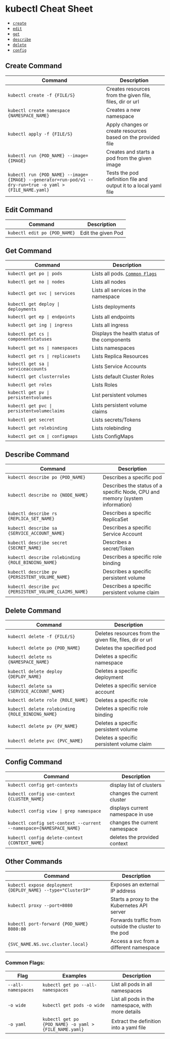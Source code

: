 # kubectl Cheat Sheet

- [`create`](#Create-Command)
- [`edit`](#Edit-Command)
- [`get`](#Get-Command)
- [`describe`](#Describe-Command)
- [`delete`](#Delete-Command)
- [`config`](#Config-Command)

## Create Command

| Command                                                                                                   | Description                                                      |
| --------------------------------------------------------------------------------------------------------- | ---------------------------------------------------------------- |
| `kubectl create -f {FILE/S}`                                                                              | Creates resources from the given file, files, dir or url         |
| `kubectl create namespace {NAMESPACE_NAME}`                                                               | Creates a new namespace                                          |
| `kubectl apply -f {FILE/S}`                                                                               | Apply changes or create resources based on the provided file     |
| `kubectl run {POD_NAME} --image={IMAGE}`                                                                  | Creates and starts a pod from the given image                    |
| `kubectl run {POD_NAME} --image={IMAGE} --generator=run-pod/v1 --dry-run=true -o yaml > {FILE_NAME.yaml}` | Tests the pod definition file and output it to a local yaml file |

## Edit Command

| Command                      | Description        |
| ---------------------------- | ------------------ |
| `kubectl edit po {POD_NAME}` | Edit the given Pod |

## Get Command

| Command                                     | Description                                     |
| ------------------------------------------- | ----------------------------------------------- |
| `kubectl get po \| pods`                    | Lists all pods. [`Common Flags`](#Common-Flags) |
| `kubectl get no \| nodes`                   | Lists all nodes                                 |
| `kubectl get svc \| services`               | Lists all services in the namespace             |
| `kubectl get deploy \| deployments`         | Lists deployments                               |
| `kubectl get ep \| endpoints`               | Lists all endpoints                             |
| `kubectl get ing \| ingress`                | Lists all ingress                               |
| `kubectl get cs \| componentstatuses`       | Displays the health status of the components    |
| `kubectl get ns \| namespaces`              | Lists namespaces                                |
| `kubectl get rs \| replicasets`             | Lists Replica Resources                         |
| `kubectl get sa \| serviceaccounts`         | Lists Service Accounts                          |
| `kubectl get clusterroles`                  | Lists default Cluster Roles                     |
| `kubectl get roles`                         | Lists Roles                                     |
| `kubectl get pv \| persistentvolumes`       | List persistent volumes                         |
| `kubectl get pvc \| persistentvolumeclaims` | Lists persistent volume claims                  |
| `kubectl get secret`                        | Lists secrets/Tokens                            |
| `kubectl get rolebinding`                   | Lists rolebinding                               |
| `kubectl get cm \| configmaps`              | Lists ConfigMaps                                |

## Describe Command

| Command                                                | Description                                                                  |
| ------------------------------------------------------ | ---------------------------------------------------------------------------- |
| `kubectl describe po {POD_NAME}`                       | Describes a specific pod                                                     |
| `kubectl describe no {NODE_NAME}`                      | Describes the status of a specific Node, CPU and memory (system information) |
| `kubectl describe rs {REPLICA_SET_NAME}`               | Describes a specific ReplicaSet                                              |
| `kubectl describe sa {SERVICE_ACCOUNT_NAME}`           | Describes a specific Service Account                                         |
| `kubectl describe secret {SECRET_NAME}`                | Describes a secret/Token                                                     |
| `kubectl describe rolebinding {ROLE_BINDING_NAME}`     | Describes a specific role binding                                            |
| `kubectl describe pv {PERSISTENT_VOLUME_NAME}`         | Describes a specific persistent volume                                       |
| `kubectl describe pvc {PERSISTENT_VOLUME_CLAIMS_NAME}` | Describes a specific persistent volume claim                                 |

## Delete Command

| Command                                          | Description                                              |
| ------------------------------------------------ | -------------------------------------------------------- |
| `kubectl delete -f {FILE/S}`                     | Deletes resources from the given file, files, dir or url |
| `kubectl delete po {POD_NAME}`                   | Deletes the specified pod                                |
| `kubectl delete ns {NAMESPACE_NAME}`             | Deletes a specific namespace                             |
| `kubectl delete deploy {DEPLOY_NAME}`            | Deletes a specific deployment                            |
| `kubectl delete sa {SERVICE_ACCOUNT_NAME}`       | Deletes a specific service account                       |
| `kubectl delete role {ROLE_NAME}`                | Deletes a specific role                                  |
| `kubectl delete rolebinding {ROLE_BINDING_NAME}` | Deletes a specific role binding                          |
| `kubectl delete pv {PV_NAME}`                    | Deletes a specific persistent volume                     |
| `kubectl delete pvc {PVC_NAME}`                  | Deletes a specific persistent volume claim               |

## Config Command

| Command                                                             | Description                       |
| ------------------------------------------------------------------- | --------------------------------- |
| `kubectl config get-contexts`                                       | display list of clusters          |
| `kubectl config use-context {CLUSTER_NAME}`                         | changes the current cluster       |
| `kubectl config view \| grep namespace`                             | displays current namespace in use |
| `kubectl config set-context --current --namespace={NAMESPACE_NAME}` | changes the current namespace     |
| `kubectl config delete-context {CONTEXT_NAME}`                      | deletes the provided context      |

## Other Commands

| Command                                                      | Description                                          |
| ------------------------------------------------------------ | ---------------------------------------------------- |
| `kubectl expose deployment {DEPLOY_NAME} --type="ClusterIP"` | Exposes an external IP address                       |
| `kubectl proxy --port=8080`                                  | Starts a proxy to the Kubernetes API server          |
| `kubectl port-forward {POD_NAME} 8080:80`                    | Forwards traffic from outside the cluster to the pod |
| `{SVC_NAME.NS.svc.cluster.local}`                            | Access a svc from a different namespace              |

### Common Flags:

| Flag               | Examples                                               | Description                                       |
| ------------------ | ------------------------------------------------------ | ------------------------------------------------- |
| `--all-namespaces` | `kubectl get po --all-namespaces`                      | List all pods in all namespaces                   |
| `-o wide`          | `kubectl get pods -o wide`                             | List all pods in the namespace, with more details |
| `-o yaml`          | `kubectl get po {POD_NAME} -o yaml > {FILE_NAME.yaml}` | Extract the definition into a yaml file           |
